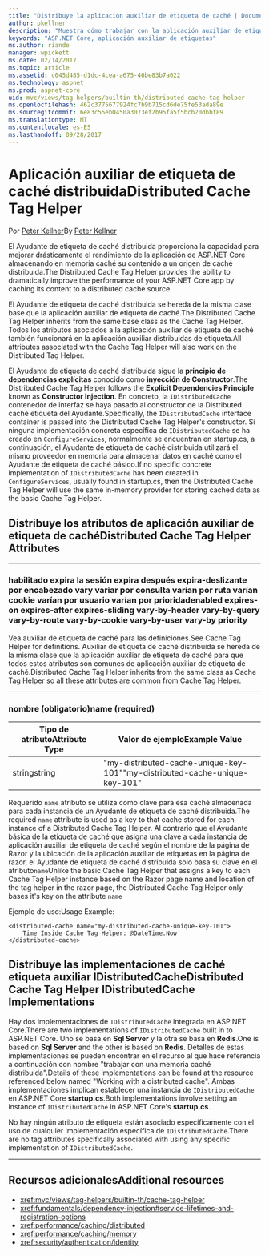 ```yaml
---
title: "Distribuye la aplicación auxiliar de etiqueta de caché | Documentos de Microsoft"
author: pkellner
description: "Muestra cómo trabajar con la aplicación auxiliar de etiqueta de caché"
keywords: "ASP.NET Core, aplicación auxiliar de etiquetas"
ms.author: riande
manager: wpickett
ms.date: 02/14/2017
ms.topic: article
ms.assetid: c045d485-d1dc-4cea-a675-46be83b7a022
ms.technology: aspnet
ms.prod: aspnet-core
uid: mvc/views/tag-helpers/builtin-th/distributed-cache-tag-helper
ms.openlocfilehash: 462c3775677924fc7b9b715cd6de75fe53ada89e
ms.sourcegitcommit: 6e83c55eb0450a3073ef2b95fa5f5bcb20dbbf89
ms.translationtype: MT
ms.contentlocale: es-ES
ms.lasthandoff: 09/28/2017
---
```

# <a name="distributed-cache-tag-helper"></a><span data-ttu-id="f33c8-104">Aplicación auxiliar de etiqueta de caché distribuida</span><span class="sxs-lookup"><span data-stu-id="f33c8-104">Distributed Cache Tag Helper</span></span>

<span data-ttu-id="f33c8-105">Por [Peter Kellner](http://peterkellner.net)</span><span class="sxs-lookup"><span data-stu-id="f33c8-105">By [Peter Kellner](http://peterkellner.net)</span></span> 


<span data-ttu-id="f33c8-106">El Ayudante de etiqueta de caché distribuida proporciona la capacidad para mejorar drásticamente el rendimiento de la aplicación de ASP.NET Core almacenando en memoria caché su contenido a un origen de caché distribuida.</span><span class="sxs-lookup"><span data-stu-id="f33c8-106">The Distributed Cache Tag Helper provides the ability to dramatically improve the performance of your ASP.NET Core app by caching its content to a distributed cache source.</span></span>

<span data-ttu-id="f33c8-107">El Ayudante de etiqueta de caché distribuida se hereda de la misma clase base que la aplicación auxiliar de etiqueta de caché.</span><span class="sxs-lookup"><span data-stu-id="f33c8-107">The Distributed Cache Tag Helper inherits from the same base class as the Cache Tag Helper.</span></span>  <span data-ttu-id="f33c8-108">Todos los atributos asociados a la aplicación auxiliar de etiqueta de caché también funcionará en la aplicación auxiliar distribuidas de etiqueta.</span><span class="sxs-lookup"><span data-stu-id="f33c8-108">All attributes associated with the Cache Tag Helper will also work on the Distributed Tag Helper.</span></span>


<span data-ttu-id="f33c8-109">El Ayudante de etiqueta de caché distribuida sigue la **principio de dependencias explícitas** conocido como **inyección de Constructor**.</span><span class="sxs-lookup"><span data-stu-id="f33c8-109">The Distributed Cache Tag Helper follows the **Explicit Dependencies Principle** known as **Constructor Injection**.</span></span>  <span data-ttu-id="f33c8-110">En concreto, la `IDistributedCache` contenedor de interfaz se haya pasado al constructor de la Distributed caché etiqueta del Ayudante.</span><span class="sxs-lookup"><span data-stu-id="f33c8-110">Specifically, the `IDistributedCache` interface container is passed into the Distributed Cache Tag Helper's constructor.</span></span>  <span data-ttu-id="f33c8-111">Si ninguna implementación concreta específica de `IDistributedCache` se ha creado en `ConfigureServices`, normalmente se encuentran en startup.cs, a continuación, el Ayudante de etiqueta de caché distribuida utilizará el mismo proveedor en memoria para almacenar datos en caché como el Ayudante de etiqueta de caché básico.</span><span class="sxs-lookup"><span data-stu-id="f33c8-111">If no specific concrete implementation of `IDistributedCache` has been created in `ConfigureServices`, usually found in startup.cs, then the Distributed Cache Tag Helper will use the same in-memory provider for storing cached data as the basic Cache Tag Helper.</span></span>

## <a name="distributed-cache-tag-helper-attributes"></a><span data-ttu-id="f33c8-112">Distribuye los atributos de aplicación auxiliar de etiqueta de caché</span><span class="sxs-lookup"><span data-stu-id="f33c8-112">Distributed Cache Tag Helper Attributes</span></span>

- - -

### <a name="enabled-expires-on-expires-after-expires-sliding-vary-by-header-vary-by-query-vary-by-route-vary-by-cookie-vary-by-user-vary-by-priority"></a><span data-ttu-id="f33c8-113">habilitado expira la sesión expira después expira-deslizante por encabezado vary variar por consulta varían por ruta varían cookie varían por usuario varían por prioridad</span><span class="sxs-lookup"><span data-stu-id="f33c8-113">enabled expires-on expires-after expires-sliding vary-by-header vary-by-query vary-by-route vary-by-cookie vary-by-user vary-by priority</span></span>

<span data-ttu-id="f33c8-114">Vea auxiliar de etiqueta de caché para las definiciones.</span><span class="sxs-lookup"><span data-stu-id="f33c8-114">See Cache Tag Helper for definitions.</span></span> <span data-ttu-id="f33c8-115">Auxiliar de etiqueta de caché distribuida se hereda de la misma clase que la aplicación auxiliar de etiqueta de caché para que todos estos atributos son comunes de aplicación auxiliar de etiqueta de caché.</span><span class="sxs-lookup"><span data-stu-id="f33c8-115">Distributed Cache Tag Helper inherits from the same class as Cache Tag Helper so all these attributes are common from Cache Tag Helper.</span></span>

- - -

### <a name="name-required"></a><span data-ttu-id="f33c8-116">nombre (obligatorio)</span><span class="sxs-lookup"><span data-stu-id="f33c8-116">name (required)</span></span>

| <span data-ttu-id="f33c8-117">Tipo de atributo</span><span class="sxs-lookup"><span data-stu-id="f33c8-117">Attribute Type</span></span>    | <span data-ttu-id="f33c8-118">Valor de ejemplo</span><span class="sxs-lookup"><span data-stu-id="f33c8-118">Example Value</span></span>     |
|----------------   |----------------   |
| <span data-ttu-id="f33c8-119">string</span><span class="sxs-lookup"><span data-stu-id="f33c8-119">string</span></span>    | <span data-ttu-id="f33c8-120">"my-distributed-cache-unique-key-101"</span><span class="sxs-lookup"><span data-stu-id="f33c8-120">"my-distributed-cache-unique-key-101"</span></span>     |

<span data-ttu-id="f33c8-121">Requerido `name` atributo se utiliza como clave para esa caché almacenada para cada instancia de un Ayudante de etiqueta de caché distribuida.</span><span class="sxs-lookup"><span data-stu-id="f33c8-121">The required `name` attribute is used as a key to that cache stored for each instance of a Distributed Cache Tag Helper.</span></span>  <span data-ttu-id="f33c8-122">Al contrario que el Ayudante básica de la etiqueta de caché que asigna una clave a cada instancia de aplicación auxiliar de etiqueta de caché según el nombre de la página de Razor y la ubicación de la aplicación auxiliar de etiquetas en la página de razor, el Ayudante de etiqueta de caché distribuida solo basa su clave en el atributo`name`</span><span class="sxs-lookup"><span data-stu-id="f33c8-122">Unlike the basic Cache Tag Helper that assigns a key to each Cache Tag Helper instance based on the Razor page name and location of the tag helper in the razor page, the Distributed Cache Tag Helper only bases it's key on the attribute `name`</span></span>

<span data-ttu-id="f33c8-123">Ejemplo de uso:</span><span class="sxs-lookup"><span data-stu-id="f33c8-123">Usage Example:</span></span>

```cshtml
<distributed-cache name="my-distributed-cache-unique-key-101">
    Time Inside Cache Tag Helper: @DateTime.Now
</distributed-cache>
```

## <a name="distributed-cache-tag-helper-idistributedcache-implementations"></a><span data-ttu-id="f33c8-124">Distribuye las implementaciones de caché etiqueta auxiliar IDistributedCache</span><span class="sxs-lookup"><span data-stu-id="f33c8-124">Distributed Cache Tag Helper IDistributedCache Implementations</span></span>

<span data-ttu-id="f33c8-125">Hay dos implementaciones de `IDistributedCache` integrada en ASP.NET Core.</span><span class="sxs-lookup"><span data-stu-id="f33c8-125">There are two implementations of `IDistributedCache` built in to ASP.NET Core.</span></span>  <span data-ttu-id="f33c8-126">Uno se basa en **Sql Server** y la otra se basa en **Redis**.</span><span class="sxs-lookup"><span data-stu-id="f33c8-126">One is based on **Sql Server** and the other is based on **Redis**.</span></span> <span data-ttu-id="f33c8-127">Detalles de estas implementaciones se pueden encontrar en el recurso al que hace referencia a continuación con nombre "trabajar con una memoria caché distribuida".</span><span class="sxs-lookup"><span data-stu-id="f33c8-127">Details of these implementations can be found at the resource referenced below named "Working with a distributed cache".</span></span> <span data-ttu-id="f33c8-128">Ambas implementaciones implican establecer una instancia de `IDistributedCache` en ASP.NET Core **startup.cs**.</span><span class="sxs-lookup"><span data-stu-id="f33c8-128">Both implementations involve setting an instance of `IDistributedCache` in ASP.NET Core's **startup.cs**.</span></span>

<span data-ttu-id="f33c8-129">No hay ningún atributo de etiqueta están asociado específicamente con el uso de cualquier implementación específica de `IDistributedCache`.</span><span class="sxs-lookup"><span data-stu-id="f33c8-129">There are no tag attributes specifically associated with using any specific implementation of `IDistributedCache`.</span></span>



- - -



## <a name="additional-resources"></a><span data-ttu-id="f33c8-130">Recursos adicionales</span><span class="sxs-lookup"><span data-stu-id="f33c8-130">Additional resources</span></span>

* <xref:mvc/views/tag-helpers/builtin-th/cache-tag-helper>
* <xref:fundamentals/dependency-injection#service-lifetimes-and-registration-options>
* <xref:performance/caching/distributed>
* <xref:performance/caching/memory>
* <xref:security/authentication/identity>
